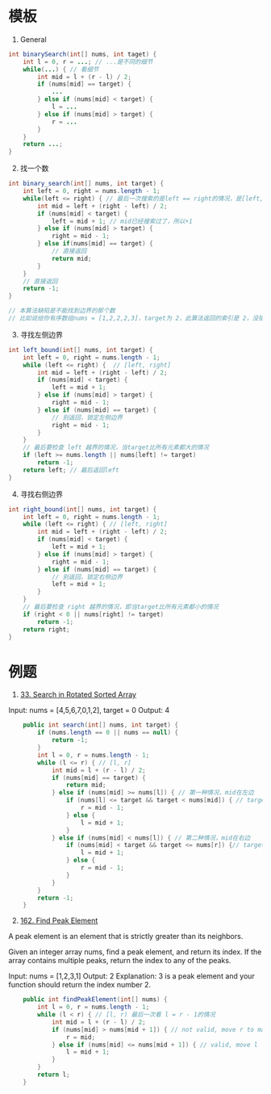 # 模板
1. General
``` Java
int binarySearch(int[] nums, int taget) {
    int l = 0, r = ...; // ...是不同的细节
    while(...) { // 看细节
        int mid = l + (r - l) / 2;
        if (nums[mid] == target) {
            ...
        } else if (nums[mid] < target) {
            l = ...
        } else if (nums[mid] > target) {
            r = ...
        }
    }
    return ...;
}
```
2. 找一个数
``` Java
int binary_search(int[] nums, int target) {
    int left = 0, right = nums.length - 1; 
    while(left <= right) { // 最后一次搜索的是left == right的情况，是[left, right]，因为right定义
        int mid = left + (right - left) / 2;
        if (nums[mid] < target) {
            left = mid + 1; // mid已经搜索过了，所以+1
        } else if (nums[mid] > target) {
            right = mid - 1; 
        } else if(nums[mid] == target) {
            // 直接返回
            return mid;
        }
    }
    // 直接返回
    return -1;
}

// 本算法缺陷是不能找到边界的那个数
// 比如说给你有序数组nums = [1,2,2,2,3]，target为 2，此算法返回的索引是 2，没错。但是如果我想得到target的左侧边界，即索引 1，或者我想得到target的右侧边界，即索引 3
```
3. 寻找左侧边界
```Java
int left_bound(int[] nums, int target) {
    int left = 0, right = nums.length - 1;
    while (left <= right) {  // [left, right]
        int mid = left + (right - left) / 2;
        if (nums[mid] < target) {
            left = mid + 1;
        } else if (nums[mid] > target) {
            right = mid - 1;
        } else if (nums[mid] == target) {
            // 别返回，锁定左侧边界
            right = mid - 1;
        }
    }
    // 最后要检查 left 越界的情况，当target比所有元素都大的情况
    if (left >= nums.length || nums[left] != target)
        return -1;
    return left; // 最后返回left
}

```
4. 寻找右侧边界
``` Java
int right_bound(int[] nums, int target) {
    int left = 0, right = nums.length - 1;
    while (left <= right) { // [left, right]
        int mid = left + (right - left) / 2;
        if (nums[mid] < target) {
            left = mid + 1;
        } else if (nums[mid] > target) {
            right = mid - 1;
        } else if (nums[mid] == target) {
            // 别返回，锁定右侧边界
            left = mid + 1;
        }
    }
    // 最后要检查 right 越界的情况，即当target比所有元素都小的情况
    if (right < 0 || nums[right] != target)
        return -1;
    return right;
}

```

# 例题
1. [33. Search in Rotated Sorted Array](https://leetcode.com/problems/search-in-rotated-sorted-array/)

Input: nums = [4,5,6,7,0,1,2], target = 0
Output: 4

```Java
    public int search(int[] nums, int target) {
        if (nums.length == 0 || nums == null) {
            return -1;
        }
        int l = 0, r = nums.length - 1;
        while (l <= r) { // [l, r]
            int mid = l + (r - l) / 2;
            if (nums[mid] == target) {
                return mid;
            } else if (nums[mid] >= nums[l]) { // 第一种情况，mid在左边
                if (nums[l] <= target && target < nums[mid]) { // target在mid左边
                    r = mid - 1;
                } else {
                    l = mid + 1;
                }
            } else if (nums[mid] < nums[l]) { // 第二种情况，mid在右边
                if (nums[mid] < target && target <= nums[r]) {// target在mid右边
                    l = mid + 1;
                } else {
                    r = mid - 1;
                }
            }
        }
        return -1;
    }
```


2. [162. Find Peak Element](https://leetcode.com/problems/find-peak-element/)

A peak element is an element that is strictly greater than its neighbors.

Given an integer array nums, find a peak element, and return its index. If the array contains multiple peaks, return the index to any of the peaks.

Input: nums = [1,2,3,1]
Output: 2
Explanation: 3 is a peak element and your function should return the index number 2.

```Java
    public int findPeakElement(int[] nums) {
        int l = 0, r = nums.length - 1;
        while (l < r) { // [l, r) 最后一次看 l = r - 1的情况
            int mid = l + (r - l) / 2;
            if (nums[mid] > nums[mid + 1]) { // not valid, move r to make it smaller
                r = mid;
            } else if (nums[mid] <= nums[mid + 1]) { // valid, move l
                l = mid + 1;
            }
        }
        return l;
    }
```
